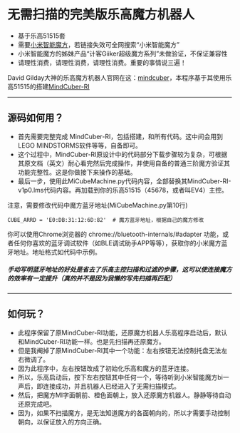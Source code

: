 # 无需扫描的完美版乐高魔方机器人
- 基于乐高51515套
- 需要[小米智能魔方](https://www.mi.com/buy/detail?product_id=11051)，若链接失效可全网搜索“小米智能魔方”
- 小米智能魔方的姊妹产品“计客Giiker超级魔方系列”未做验证，不保证兼容性
- 请理性消费，请理性消费，请理性消费。重要的事情说三遍！

David Gilday大神的乐高魔方机器人官网在这：[mindcuber](http://mindcuber.com/)，本程序基于其使用乐高51515的搭建[MindCuber-RI](http://mindcuber.com/mindcuberri/mindcuberri.html)

------
## 源码如何用？

- 首先需要完整完成 MindCuber-RI，包括搭建，和所有代码。这中间会用到LEGO MINDSTORMS软件等等，自备即可。
- 这个过程中，MindCuber-RI原设计中的代码部分下载步骤较为复杂，可根据其原文档（英文）耐心看完然后完成操作，并使用自备的普通三阶魔方验证其功能完整性。这是你做接下来操作的基础。
- 最后一步，使用此MiCubeMachine.py代码内容，全部替换其MindCuber-RI-v1p0.lms代码内容。再加载到你的乐高51515（45678，或者叫EV4）主控。

注意，需要修改代码中魔方蓝牙地址(MiCubeMachine.py第10行)

```CUBE_ARRD = 'E0:DB:31:12:6D:82'  # 魔方蓝牙地址，根据自己的魔方修改```

你可以使用Chrome浏览器的 chrome://bluetooth-internals/#adapter 功能，或者任何你喜欢的蓝牙调试软件（如BLE调试助手APP等等），获取你的小米魔方蓝牙地址。地址格式如代码中示例。

##### 手动写明蓝牙地址的好处是省去了乐高主控扫描和过滤的步骤，这可以使连接魔方的效率有一定提升（真的并不是因为我懒的写先扫描再匹配）

------
## 如何玩？
- 此程序保留了原MindCuber-RI功能，还原魔方机器人乐高程序启动后，默认和MindCuber-RI功能一样。也是先扫描再还原魔方。
- 但是我阉掉了原MindCuber-RI其中一个功能：左右按钮无法控制托盘无法左右微调了。
- 因为此程序中，左右按钮改成了初始化乐高和魔方的蓝牙连接。
- 所以，乐高启动后，按下左右按钮其中任何一个，等待听到小米智能魔方bi一声后，即连接成功，并且机器人已经进入了无需扫描模式。
- 然后，把魔方MI字面朝前、橙色面朝上，放入还原魔方机器人。静静等待自动还原完成吧。
- 因为，如果不扫描魔方，是无法知道魔方的各面朝向的，所以才需要手动控制朝向，以保证放入的方向正确。